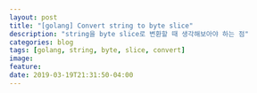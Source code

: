 ```yaml
---
layout: post
title: "[golang] Convert string to byte slice"
description: "string을 byte slice로 변환할 때 생각해보아야 하는 점"
categories: blog
tags: [golang, string, byte, slice, convert]
image:
feature:
date: 2019-03-19T21:31:50-04:00
---
```


